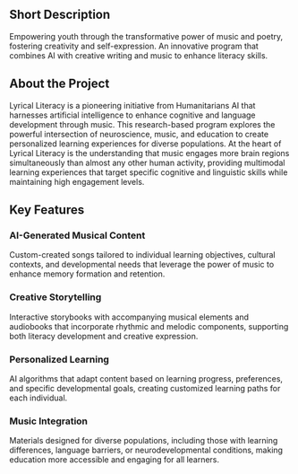 ## Short Description
Empowering youth through the transformative power of music and poetry, fostering creativity and self-expression. An innovative program that combines AI with creative writing and music to enhance literacy skills.

## About the Project
Lyrical Literacy is a pioneering initiative from Humanitarians AI that harnesses artificial intelligence to enhance cognitive and language development through music. This research-based program explores the powerful intersection of neuroscience, music, and education to create personalized learning experiences for diverse populations. At the heart of Lyrical Literacy is the understanding that music engages more brain regions simultaneously than almost any other human activity, providing multimodal learning experiences that target specific cognitive and linguistic skills while maintaining high engagement levels.

## Key Features

### AI-Generated Musical Content
Custom-created songs tailored to individual learning objectives, cultural contexts, and developmental needs that leverage the power of music to enhance memory formation and retention.

### Creative Storytelling
Interactive storybooks with accompanying musical elements and audiobooks that incorporate rhythmic and melodic components, supporting both literacy development and creative expression.

### Personalized Learning
AI algorithms that adapt content based on learning progress, preferences, and specific developmental goals, creating customized learning paths for each individual.

### Music Integration
Materials designed for diverse populations, including those with learning differences, language barriers, or neurodevelopmental conditions, making education more accessible and engaging for all learners.
